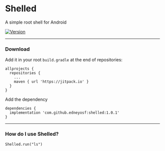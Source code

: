 # Shelled
A simple root shell for Android

[![Version](https://img.shields.io/badge/version-v1.0.1-success)]()

---

### Download

Add it in your root `build.gradle` at the end of repositories:
```
allprojects {
  repositories {
    ...
    maven { url 'https://jitpack.io' }
  }
}
```
Add the dependency

```
dependencies {
  implementation 'com.github.edneyosf:shelled:1.0.1'
}
```

---

### How do I use Shelled?

```
Shelled.run("ls")
```
